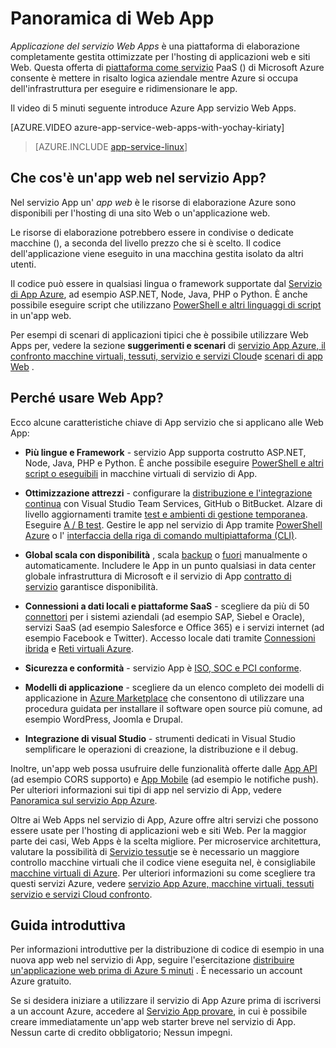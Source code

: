 <properties
    pageTitle="Panoramica di applicazioni Web | Microsoft Azure"
    description="Informazioni su come servizio App Azure consente di sviluppare e ospitare applicazioni web"
    services="app-service\web"
    documentationCenter=""
    authors="cephalin"
    manager="erikre"
    editor=""/>

<tags
    ms.service="app-service-web"
    ms.workload="web"
    ms.tgt_pltfrm="na"
    ms.devlang="na"
    ms.topic="get-started-article"
    ms.date="10/28/2016"
    ms.author="cephalin"/>

# <a name="web-apps-overview"></a>Panoramica di Web App

*Applicazione del servizio Web Apps* è una piattaforma di elaborazione completamente gestita ottimizzate per l'hosting di applicazioni web e siti Web. Questa offerta di [piattaforma come servizio](https://en.wikipedia.org/wiki/Platform_as_a_service) PaaS () di Microsoft Azure consente è mettere in risalto logica aziendale mentre Azure si occupa dell'infrastruttura per eseguire e ridimensionare le app.

Il video di 5 minuti seguente introduce Azure App servizio Web Apps.

[AZURE.VIDEO azure-app-service-web-apps-with-yochay-kiriaty]

>[AZURE.INCLUDE [app-service-linux](../../includes/app-service-linux.md)]

## <a name="what-is-a-web-app-in-app-service"></a>Che cos'è un'app web nel servizio App?

Nel servizio App un' *app web* è le risorse di elaborazione Azure sono disponibili per l'hosting di una sito Web o un'applicazione web.  

Le risorse di elaborazione potrebbero essere in condivise o dedicate macchine (), a seconda del livello prezzo che si è scelto. Il codice dell'applicazione viene eseguito in una macchina gestita isolato da altri utenti.

Il codice può essere in qualsiasi lingua o framework supportate dal [Servizio di App Azure](../app-service/app-service-value-prop-what-is.md), ad esempio ASP.NET, Node, Java, PHP o Python. È anche possibile eseguire script che utilizzano [PowerShell e altri linguaggi di script](web-sites-create-web-jobs.md#acceptablefiles) in un'app web.

Per esempi di scenari di applicazioni tipici che è possibile utilizzare Web Apps per, vedere la sezione **suggerimenti e scenari** di [servizio App Azure, il confronto macchine virtuali, tessuti, servizio e servizi Cloud](choose-web-site-cloud-service-vm.md#scenarios)e [scenari di app Web](https://azure.microsoft.com/documentation/scenarios/web-app/) .

## <a name="why-use-web-apps"></a>Perché usare Web App?

Ecco alcune caratteristiche chiave di App servizio che si applicano alle Web App:

- **Più lingue e Framework** - servizio App supporta costrutto ASP.NET, Node, Java, PHP e Python. È anche possibile eseguire [PowerShell e altri script o eseguibili](../app-service-web/web-sites-create-web-jobs.md) in macchine virtuali di servizio di App.

- **Ottimizzazione attrezzi** - configurare la [distribuzione e l'integrazione continua](../app-service-web/app-service-continuous-deployment.md) con Visual Studio Team Services, GitHub o BitBucket. Alzare di livello aggiornamenti tramite [test e ambienti di gestione temporanea](../app-service-web/web-sites-staged-publishing.md). Eseguire [A / B test](../app-service-web/app-service-web-test-in-production-get-start.md). Gestire le app nel servizio di App tramite [PowerShell Azure](../powershell-install-configure.md) o l' [interfaccia della riga di comando multipiattaforma (CLI)](../xplat-cli-install.md).

- **Global scala con disponibilità** , scala [backup](../app-service-web/web-sites-scale.md) o [fuori](../monitoring-and-diagnostics/insights-how-to-scale.md) manualmente o automaticamente. Includere le App in un punto qualsiasi in data center globale infrastruttura di Microsoft e il servizio di App [contratto di servizio](https://azure.microsoft.com/support/legal/sla/app-service/) garantisce disponibilità.

- **Connessioni a dati locali e piattaforme SaaS** - scegliere da più di 50 [connettori](../connectors/apis-list.md) per i sistemi aziendali (ad esempio SAP, Siebel e Oracle), servizi SaaS (ad esempio Salesforce e Office 365) e i servizi internet (ad esempio Facebook e Twitter). Accesso locale dati tramite [Connessioni ibrida](../biztalk-services/integration-hybrid-connection-overview.md) e [Reti virtuali Azure](../app-service-web/web-sites-integrate-with-vnet.md).

- **Sicurezza e conformità** - servizio App è [ISO, SOC e PCI conforme](https://www.microsoft.com/TrustCenter/).

- **Modelli di applicazione** - scegliere da un elenco completo dei modelli di applicazione in [Azure Marketplace](https://azure.microsoft.com/marketplace/) che consentono di utilizzare una procedura guidata per installare il software open source più comune, ad esempio WordPress, Joomla e Drupal.

- **Integrazione di visual Studio** - strumenti dedicati in Visual Studio semplificare le operazioni di creazione, la distribuzione e il debug.

Inoltre, un'app web possa usufruire delle funzionalità offerte dalle [App API](../app-service-api/app-service-api-apps-why-best-platform.md) (ad esempio CORS supporto) e [App Mobile](../app-service-mobile/app-service-mobile-value-prop.md) (ad esempio le notifiche push). Per ulteriori informazioni sui tipi di app nel servizio di App, vedere [Panoramica sul servizio App Azure](../app-service/app-service-value-prop-what-is.md).

Oltre ai Web Apps nel servizio di App, Azure offre altri servizi che possono essere usate per l'hosting di applicazioni web e siti Web. Per la maggior parte dei casi, Web Apps è la scelta migliore.  Per microservice architettura, valutare la possibilità di [Servizio tessuti](https://azure.microsoft.com/documentation/services/service-fabric)e se è necessario un maggiore controllo macchine virtuali che il codice viene eseguita nel, è consigliabile [macchine virtuali di Azure](https://azure.microsoft.com/documentation/services/virtual-machines/). Per ulteriori informazioni su come scegliere tra questi servizi Azure, vedere [servizio App Azure, macchine virtuali, tessuti servizio e servizi Cloud confronto](choose-web-site-cloud-service-vm.md).

## <a name="getting-started"></a>Guida introduttiva

Per informazioni introduttive per la distribuzione di codice di esempio in una nuova app web nel servizio di App, seguire l'esercitazione [distribuire un'applicazione web prima di Azure 5 minuti](app-service-web-get-started.md) . È necessario un account Azure gratuito.

Se si desidera iniziare a utilizzare il servizio di App Azure prima di iscriversi a un account Azure, accedere al [Servizio App provare](http://go.microsoft.com/fwlink/?LinkId=523751), in cui è possibile creare immediatamente un'app web starter breve nel servizio di App. Nessun carte di credito obbligatorio; Nessun impegni.
